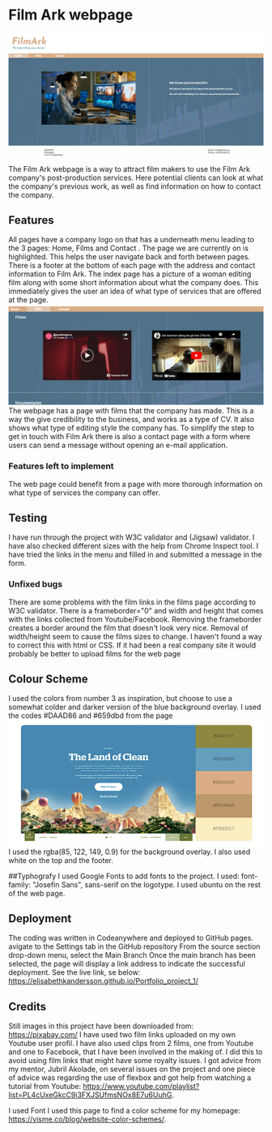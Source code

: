 # Film Ark webpage

<img src="assets/images/FilmArk.jpg">

The Film Ark webpage is a way to attract film makers to use the Film Ark company's post-production services. Here potential clients can look at what the company's previous work, as well as find information on how to contact the company. 

## Features
All pages have a company logo on that has a underneath menu leading to the 3 pages: Home, Films and Contact . The page we are currently on is highlighted. This helps the user navigate back and forth between pages.
There is a footer at the bottom of each page with the address and contact information to Film Ark.
The index page has a picture of a woman editing film along with some short information about what the company does. This immediately gives the user an idea of what type of services that are offered at the page.
<img src="assets/images/films.png">
The webpage has a page with films that the company has made. This is a way the give credibility to the business, and works as a type of CV. It also shows what type of editing style the company has.
To simplify the step to get in touch with Film Ark there is also a contact page with a form where users can send a message without opening an e-mail application.

### Features left to implement</h4>
The web page could benefit from a page with more thorough information on what type of services the company can offer.

## Testing
I have run through the project with W3C validator and (Jigsaw) validator. I have also checked different sizes with the help from Chrome Inspect tool. I have tried the links in the menu and filled in and submitted a message in the form.</p>

### Unfixed bugs
There are some problems with the film links in the films page according to W3C validator. There is a frameborder="0" and width and height that comes with the links collected from Youtube/Facebook. Removing the frameborder creates a border around the film that doesn't look very nice. Removal of width/height seem to cause the films sizes to change. I haven't found a way to correct this with html or CSS. If it had been a real company site it would probably be better to upload films for the web page

## Colour Scheme
I used the colors from number 3 as inspiration, but choose to use a somewhat colder and darker version of the blue background overlay. I used the codes #DAAD86 and #659dbd from the page
<img src="assets/images/color.png">
I used the rgba(85, 122, 149, 0.9) for the background overlay. I also used white on the top and the footer.

##Typhografy
I used Google Fonts to add fonts to the project. I used: font-family: "Josefin Sans", sans-serif on the logotype. I used ubuntu on the rest of the web page.

## Deployment
The coding was written in Codeanywhere and deployed to GitHub pages.
avigate to the Settings tab in the GitHub repository
From the source section drop-down menu, select the Main Branch
Once the main branch has been selected, the page will display a link address to indicate the successful deployment.
See the live link, se below:
https://elisabethkandersson.github.io/Portfolio_project_1/

## Credits 
Still images in this project have been downloaded from: https://pixabay.com/
I have used two film links uploaded on my own Youtube user profil. I have also used clips from 2 films, one from Youtube and one to Facebook, that I have been involved in the making of. I did this to avoid using film links that might have some royalty issues.
I got advice from my mentor, Jubril Akolade, on several issues on the project and one piece of advice was regarding the use of flexbox and got help from watching a tutorial from Youtube: https://www.youtube.com/playlist?list=PL4cUxeGkcC9i3FXJSUfmsNOx8E7u6UuhG.

I used Font
I used this page to find a color scheme for my homepage: https://visme.co/blog/website-color-schemes/.


